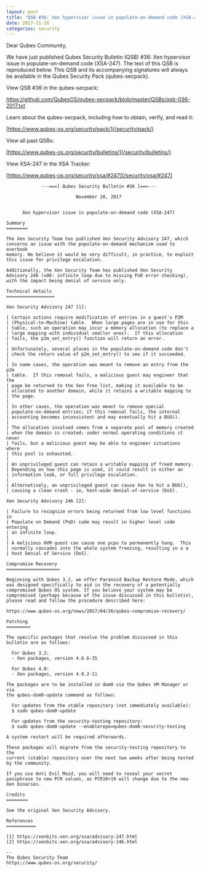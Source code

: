 ```yaml
---
layout: post
title: "QSB #36: Xen hypervisor issue in populate-on-demand code (XSA-247)"
date: 2017-11-28
categories: security
---
```


Dear Qubes Community,

We have just published Qubes Security Bulletin (QSB) #36:
Xen hypervisor issue in populate-on-demand code (XSA-247).
The text of this QSB is reproduced below. This QSB and its accompanying
signatures will always be available in the Qubes Security Pack (qubes-secpack).

View QSB #36 in the qubes-secpack:

<https://github.com/QubesOS/qubes-secpack/blob/master/QSBs/qsb-036-2017.txt>

Learn about the qubes-secpack, including how to obtain, verify, and read it:

[https://www.qubes-os.org/security/pack/](/security/pack/)

View all past QSBs:

[https://www.qubes-os.org/security/bulletins/](/security/bulletins/)

View XSA-247 in the XSA Tracker:

[https://www.qubes-os.org/security/xsa/#247](/security/xsa/#247)

```
             ---===[ Qubes Security Bulletin #36 ]===---

                          November 28, 2017


      Xen hypervisor issue in populate-on-demand code (XSA-247)

Summary
========

The Xen Security Team has published Xen Security Advisory 247, which
concerns an issue with the populate-on-demand mechanism used to overbook
memory. We believe it would be very difficult, in practice, to exploit
this issue for privilege escalation.

Additionally, the Xen Security Team has published Xen Security
Advisory 246 (x86: infinite loop due to missing PoD error checking),
with the impact being denial of service only.

Technical details
==================

Xen Security Advisory 247 [1]:

| Certain actions require modification of entries in a guest's P2M
| (Physical-to-Machine) table.  When large pages are in use for this
| table, such an operation may incur a memory allocation (to replace a
| large mapping with individual smaller ones).  If this allocation
| fails, the p2m_set_entry() function will return an error.
| 
| Unfortunately, several places in the populate-on-demand code don't
| check the return value of p2m_set_entry() to see if it succeeded.
| 
| In some cases, the operation was meant to remove an entry from the p2m
| table.  If this removal fails, a malicious guest may engineer that the
| page be returned to the Xen free list, making it available to be
| allocated to another domain, while it retains a writable mapping to
| the page.
| 
| In other cases, the operation was meant to remove special
| populate-on-demand entries; if this removal fails, the internal
| accounting becomes inconsistent and may eventually hit a BUG().
| 
| The allocation involved comes from a separate pool of memory created
| when the domain is created; under normal operating conditions it never
| fails, but a malicious guest may be able to engineer situations where
| this pool is exhausted.
| 
| An unprivileged guest can retain a writable mapping of freed memory.
| Depending on how this page is used, it could result in either an
| information leak, or full privilege escalation.
| 
| Alternatively, an unprivileged guest can cause Xen to hit a BUG(),
| causing a clean crash - ie, host-wide denial-of-service (DoS).

Xen Security Advisory 246 [2]:

| Failure to recognize errors being returned from low level functions in
| Populate on Demand (PoD) code may result in higher level code entering
| an infinite loop.
| 
| A malicious HVM guest can cause one pcpu to permanently hang.  This
| normally cascades into the whole system freezing, resulting in a a
| host Denial of Service (DoS).

Compromise Recovery
====================

Beginning with Qubes 3.2, we offer Paranoid Backup Restore Mode, which
was designed specifically to aid in the recovery of a potentially
compromised Qubes OS system. If you believe your system may be
compromised (perhaps because of the issue discussed in this bulletin),
please read and follow the procedure described here:

https://www.qubes-os.org/news/2017/04/26/qubes-compromise-recovery/

Patching
=========

The specific packages that resolve the problem discussed in this
bulletin are as follows:

  For Qubes 3.2:
  - Xen packages, version 4.6.6-35

  For Qubes 4.0:
  - Xen packages, version 4.8.2-11

The packages are to be installed in dom0 via the Qubes VM Manager or via
the qubes-dom0-update command as follows:

  For updates from the stable repository (not immediately available):
  $ sudo qubes-dom0-update

  For updates from the security-testing repository:
  $ sudo qubes-dom0-update --enablerepo=qubes-dom0-security-testing

A system restart will be required afterwards.

These packages will migrate from the security-testing repository to the
current (stable) repository over the next two weeks after being tested
by the community.

If you use Anti Evil Maid, you will need to reseal your secret
passphrase to new PCR values, as PCR18+19 will change due to the new
Xen binaries.

Credits
========

See the original Xen Security Advisory.

References
===========

[1] https://xenbits.xen.org/xsa/advisory-247.html
[2] https://xenbits.xen.org/xsa/advisory-246.html

--
The Qubes Security Team
https://www.qubes-os.org/security/
```

